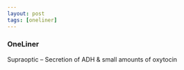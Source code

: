 ```yaml
---
layout: post
tags: [oneliner]
---
```



### OneLiner

Supraoptic – Secretion of ADH & small amounts of oxytocin
